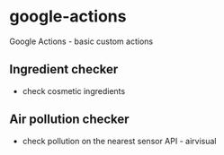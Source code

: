 # google-actions

Google Actions - basic custom actions

## Ingredient checker

- check cosmetic ingredients

## Air pollution checker

- check pollution on the nearest sensor
  API - airvisual
